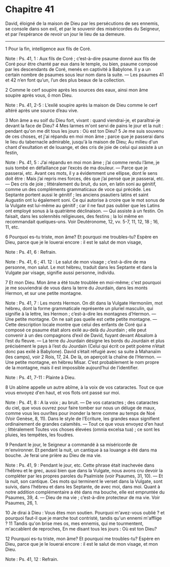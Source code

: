 # Chapitre 41

David, éloigné de la maison de Dieu par les persécutions de ses ennemis, se console dans son exil, et par le souvenir des miséricordes du Seigneur, et par l’espérance de revoir un jour le lieu de sa demeure.

***

1 Pour la fin, intelligence aux fils de Coré.

<span class="bible-note">Note : </span> Ps. 41, 1 : Aux fils de Coré ; c’est-à-dire psaume donné aux fils de Coré pour être chanté par eux dans le temple, ou bien, psaume composé par les descendants de Coré, menés en captivité à Babylone. Il y a un certain nombre de psaumes sous leur nom dans la suite. ― Les psaumes 41 et 42 n’en font qu’un, l’un des plus beaux de la collection.


2 Comme le cerf soupire après les sources des eaux, ainsi mon âme soupire après vous, ô mon Dieu.

<span class="bible-note">Note : </span> Ps. 41, 2-5 : L’exilé soupire après la maison de Dieu comme le cerf altéré après une source d’eau vive.

3 Mon âme a eu soif du Dieu fort, vivant : quand viendrai-je, et paraîtrai-je devant la face de Dieu? 4 Mes larmes m'ont servi de pains le jour et la nuit : pendant qu'on me dit tous les jours : Où est ton Dieu? 5 Je me suis souvenu de ces choses, et j'ai répandu en moi mon âme ; parce que je passerai dans le lieu du tabernacle admirable, jusqu'à la maison de Dieu; Au milieu d'un chant d'exultation et de louange, et des cris de joie de celui qui assiste à un festin,

<span class="bible-note">Note : </span> Ps. 41, 5 : J’ai répandu en moi mon âme ; j’ai comme rendu l’âme, je suis tombé en défaillance par l’excès de ma douleur. ― Parce que je passerai, etc. Avant ces mots, il y a évidemment une ellipse, dont le sens doit être : Mais j’ai repris mes forces, dès que j’ai pensé que je passerai, etc. ― Des cris de joie ; littéralement du bruit, du son, en latin soni au génitif, comme un des compléments grammaticaux de voce qui précède. Les Septante portent aussi le génitif ; les anciens psautiers latins et saint Augustin ont lu également soni. Ce qui autorise à croire que le mot sonus de la Vulgate est lui-même au génitif ; car il ne faut pas oublier que les Latins ont employé sonus à la quatrième déclinaison. ― Qui assiste à un festin. On faisait, dans les solennités religieuses, des festins ; la loi même en recommandait quelques-uns. Voir Deutéronome, 12, vv. 5-7, 11, 12, 18 ; 16, 11, etc.


6 Pourquoi es-tu triste, mon âme? Et pourquoi me troubles-tu? Espère en Dieu, parce que je le louerai encore : il est le salut de mon visage,

<span class="bible-note">Note : </span> Ps. 41, 6 : Refrain.

<span class="bible-note">Note : </span> Ps. 41, 6 ; 41. 12 : Le salut de mon visage ; c’est-à-dire de ma personne, mon salut. Le mot hébreu, traduit dans les Septante et dans la Vulgate par visage, signifie aussi personne, individu.


7 Et mon Dieu. Mon âme a été toute troublée en moi-même; c'est pourquoi je me souviendrai de vous dans la terre du Jourdain, dans les monts Hermon, et sur une petite montagne.

<span class="bible-note">Note : </span> Ps. 41, 7 : Les monts Hermon. On dit dans la Vulgate Hermoniim, mot hébreu, dont la forme grammaticale représente un pluriel masculin, qui signifie à la lettre, les Hermon ; c’est-à-dire les montagnes d’Hermon. ― Une petite montagne. On ne sait pas quelle est cette petite montagne. ― Cette description locale montre que celui des enfants de Coré qui a composé ce psaume était alors exilé au-delà du Jourdain ; elle peut convenir à un des compagnons d’exil de David, fuyant devant Absalom à l’est du fleuve. ― La terre du Jourdain désigne les bords du Jourdain et plus précisément le pays à l’est du Jourdain (Celui qui écrit ce petit poème n’était donc pas exilé à Babylone). David s’était réfugié avec sa suite à Mahanaïm (les camps), voir 2 Rois, 17, 24. De là, on aperçoit la chaîne de l’Hermon. ― Une petite montagne, en hébreu Misar. C’est probablement le nom propre de la montagne, mais il est impossible aujourd’hui de l’identifier.

<span class="bible-note">Note : </span> Ps. 41, 7-11 : Plainte à Dieu.

8 Un abîme appelle un autre abîme, à la voix de vos cataractes. Tout ce que vous envoyez d'en haut, et vos flots ont passé sur moi.

<span class="bible-note">Note : </span> Ps. 41, 8 : A la voix ; au bruit. ― De vos cataractes ; des cataractes du ciel, que vous ouvrez pour faire tomber sur nous un déluge de maux, comme vous les ouvrîtes pour inonder la terre comme au temps de Noé (Voir Genèse, 8, 11). Dans le style de l’Ecriture, les grandes eaux signifient ordinairement de grandes calamités. ― Tout ce que vous envoyez d’en haut ; littéralement Toutes vos choses élevées (omnia excelsa tua) ; ce sont les pluies, les tempêtes, les foudres.

9 Pendant le jour, le Seigneur a commandé à sa miséricorde de m'environner. Et pendant la nuit, un cantique à sa louange a été dans ma bouche. Je ferai une prière au Dieu de ma vie.

<span class="bible-note">Note : </span> Ps. 41, 9 : Pendant le jour, etc. Cette phrase était inachevée dans l’hébreu et le grec, aussi bien que dans la Vulgate, nous avons cru devoir la compléter par les propres paroles du Psalmiste (voir Psaumes, 31, 10). ― Et la nuit, son cantique. Ces mots qui terminent le verset dans la Vulgate, sont suivis, dans l’hébreu et dans les Septante, de avec moi, dans moi. Quant à notre addition complémentaire a été dans ma bouche, elle est empruntée du Psaumes, 39, 4. ― Dieu de ma vie ; c’est-à-dire protecteur de ma vie. Voir Psaumes, 26, 1.

10 Je dirai à Dieu : Vous êtes mon soutien. Pourquoi m'avez-vous oublié ? et pourquoi faut-il que je marche tout contristé, tandis qu'un ennemi m'afflige ? 11 Tandis qu'on brise mes os, mes ennemis, qui me tourmentent, m'accablent de reproches, En me disant tous les jours : Où est ton Dieu?


12 Pourquoi es-tu triste, mon âme? Et pourquoi me troubles-tu? Espère en Dieu, parce que je le louerai encore : il est le salut de mon visage, et mon Dieu.

<span class="bible-note">Note : </span> Ps. 41, 12 : Refrain.

